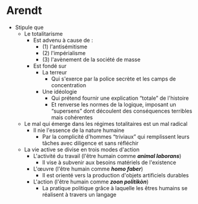 # Arendt
- Stipule que
  - Le totalitarisme 
    - Est advenu à cause de :
      - (1) l'antisémitisme
      - (2) l'impérialisme
      - (3) l'avènement de la société de masse
    - Est fondé sur
      - La terreur
        - Qui s'exerce par la police secrète et les camps de concentration
      - Une idéologie
        - Qui prétend fournir une explication “totale” de l'histoire
        - Et renverse les normes de la logique, imposant un “supersens” dont découlent des conséquences terribles mais cohérentes
  - Le mal qui émerge dans les régimes totalitaires est un mal radical
    - Il nie l'essence de la nature humaine
      - Par la complicité d'hommes “triviaux” qui remplissent leurs tâches avec diligence et sans réfléchir
  - La vie active se divise en trois modes d'action
    - L'activité du travail (l'être humain comme ***animal laborans***)
      - Il vise à subvenir aux besoins matériels de l'existence
    - L'œuvre (l'être humain comme ***homo faber***)
      - Il est orienté vers la production d'objets artificiels durables
    - L'action (l'être humain comme ***zoon politikòn***)
      - La pratique politique grâce à laquelle les êtres humains se réalisent à travers un langage